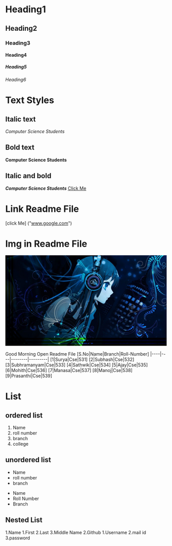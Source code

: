# Heading1
## Heading2
### Heading3
#### Heading4
##### Heading5
###### Heading6

# Text Styles
## Italic text 
*Computer Science Students*
## Bold text
**Computer Science Students**
## Italic and bold
***Computer Science Students***
<a href="">Click Me</a>
# Link Readme File
[click Me] ("www.google.com")

# Img in Readme File
![nightcore](nightcore.jpg)

Good Morning
Open Readme File
[S.No|Name|Branch|Roll-Number]
|----|----|--------|---------|
[1|Surya|Cse|531]
[2|Subhash|Cse|532]
[3|Subhramanyam|Cse|533]
[4|Sathwik|Cse|534]
[5|Ajay|Cse|535]
[6|Mohith|Cse|536]
[7|Manasa|Cse|537]
[8|Manoj|Cse|538]
[9|Prasanthi|Cse|539]

# List
## ordered list
1. Name
2. roll number
3. branch
4. college
## unordered list
- Name
- roll number
- branch

* Name
* Roll Number
* Branch

## Nested List
1.Name
  1.First
  2.Last
  3.Middle Name
2.Github
  1.Username
  2.mail id
  3.password
  
